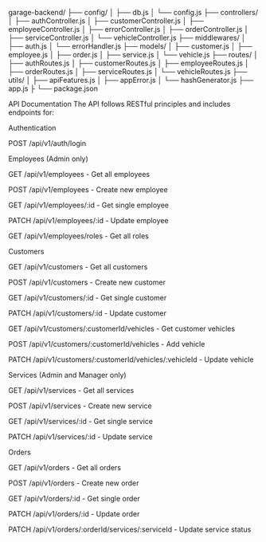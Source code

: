 
garage-backend/
├── config/
│   ├── db.js
│   └── config.js
├── controllers/
│   ├── authController.js
│   ├── customerController.js
│   ├── employeeController.js
│   ├── errorController.js
│   ├── orderController.js
│   ├── serviceController.js
│   └── vehicleController.js
├── middlewares/
│   ├── auth.js
│   └── errorHandler.js
├── models/
│   ├── customer.js
│   ├── employee.js
│   ├── order.js
│   ├── service.js
│   └── vehicle.js
├── routes/
│   ├── authRoutes.js
│   ├── customerRoutes.js
│   ├── employeeRoutes.js
│   ├── orderRoutes.js
│   ├── serviceRoutes.js
│   └── vehicleRoutes.js
├── utils/
│   ├── apiFeatures.js
│   ├── appError.js
│   └── hashGenerator.js
├── app.js
├
└── package.json


API Documentation
The API follows RESTful principles and includes endpoints for:

Authentication

POST /api/v1/auth/login

Employees (Admin only)

GET /api/v1/employees - Get all employees

POST /api/v1/employees - Create new employee

GET /api/v1/employees/:id - Get single employee

PATCH /api/v1/employees/:id - Update employee

GET /api/v1/employees/roles - Get all roles

Customers

GET /api/v1/customers - Get all customers

POST /api/v1/customers - Create new customer

GET /api/v1/customers/:id - Get single customer

PATCH /api/v1/customers/:id - Update customer

GET /api/v1/customers/:customerId/vehicles - Get customer vehicles

POST /api/v1/customers/:customerId/vehicles - Add vehicle

PATCH /api/v1/customers/:customerId/vehicles/:vehicleId - Update vehicle

Services (Admin and Manager only)

GET /api/v1/services - Get all services

POST /api/v1/services - Create new service

GET /api/v1/services/:id - Get single service

PATCH /api/v1/services/:id - Update service

Orders

GET /api/v1/orders - Get all orders

POST /api/v1/orders - Create new order

GET /api/v1/orders/:id - Get single order

PATCH /api/v1/orders/:id - Update order

PATCH /api/v1/orders/:orderId/services/:serviceId - Update service status
